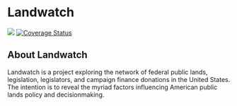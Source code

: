 # Landwatch

![](https://travis-ci.org/acannistra/landwatch.svg?branch=master) [![Coverage Status](https://coveralls.io/repos/github/acannistra/landwatch/badge.svg?t=Oq5r0j)](https://coveralls.io/github/acannistra/landwatch)

## About Landwatch
Landwatch is a project exploring the network of federal public lands, legislation, legislators, and campaign finance donations in the United States. The intention is to reveal the myriad factors influencing American public lands policy and decisionmaking.
